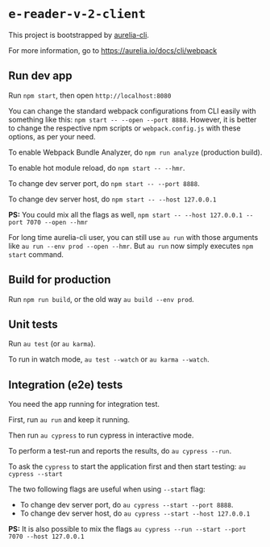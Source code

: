 # `e-reader-v-2-client`

This project is bootstrapped by [aurelia-cli](https://github.com/aurelia/cli).

For more information, go to https://aurelia.io/docs/cli/webpack

## Run dev app

Run `npm start`, then open `http://localhost:8080`

You can change the standard webpack configurations from CLI easily with something like this: `npm start -- --open --port 8888`. However, it is better to change the respective npm scripts or `webpack.config.js` with these options, as per your need.

To enable Webpack Bundle Analyzer, do `npm run analyze` (production build).

To enable hot module reload, do `npm start -- --hmr`.

To change dev server port, do `npm start -- --port 8888`.

To change dev server host, do `npm start -- --host 127.0.0.1`

**PS:** You could mix all the flags as well, `npm start -- --host 127.0.0.1 --port 7070 --open --hmr`

For long time aurelia-cli user, you can still use `au run` with those arguments like `au run --env prod --open --hmr`. But `au run` now simply executes `npm start` command.

## Build for production

Run `npm run build`, or the old way `au build --env prod`.

## Unit tests

Run `au test` (or `au karma`).

To run in watch mode, `au test --watch` or `au karma --watch`.

## Integration (e2e) tests

You need the app running for integration test.

First, run `au run` and keep it running.

Then run `au cypress` to run cypress in interactive mode.

To perform a test-run and reports the results, do `au cypress --run`.

To ask the `cypress` to start the application first and then start testing: `au cypress --start`

The two following flags are useful when using `--start` flag:
 * To change dev server port, do `au cypress --start --port 8888`.
 * To change dev server host, do `au cypress --start --host 127.0.0.1`


**PS:** It is also possible to mix the flags `au cypress --run --start --port 7070 --host 127.0.0.1`
